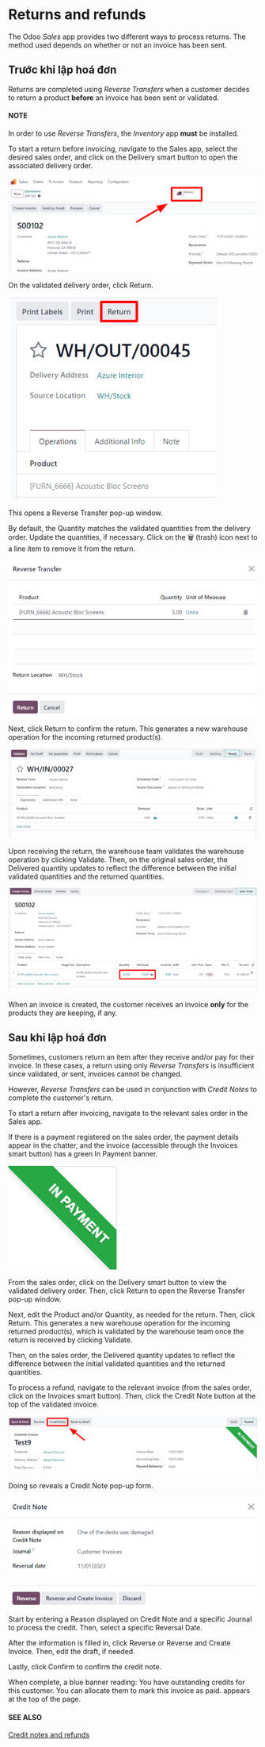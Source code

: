 # Returns and refunds

The Odoo *Sales* app provides two different ways to process returns. The method used depends on
whether or not an invoice has been sent.

## Trước khi lập hoá đơn

Returns are completed using *Reverse Transfers* when a customer decides to return a product
**before** an invoice has been sent or validated.

#### NOTE
In order to use *Reverse Transfers*, the *Inventory* app **must** be installed.

To start a return before invoicing, navigate to the Sales app, select the desired
sales order, and click on the Delivery smart button to open the associated delivery
order.

![A typical sales order with a highlighted delivery smart button in Odoo Sales.](../../../../_images/sales-order-delivery-smart-button.png)

On the validated delivery order, click Return.

![A validated delivery order with a highlighted Return button in Odoo Sales.](../../../../_images/validated-delivery-order-return-button.png)

This opens a Reverse Transfer pop-up window.

By default, the Quantity matches the validated quantities from the delivery order.
Update the quantities, if necessary. Click on the 🗑️ (trash) icon next to a line item
to remove it from the return.

![The "Reverse Transfer" pop-up window, to make a return before invoicing the customer.](../../../../_images/reverse-transfer-popup.png)

Next, click Return to confirm the return. This generates a new warehouse operation for
the incoming returned product(s).

![Warehouse operation after a return has been confirmed in Odoo Sales.](../../../../_images/warehouse-operation-confirmed-return.png)

Upon receiving the return, the warehouse team validates the warehouse operation by clicking
Validate. Then, on the original sales order, the Delivered quantity updates
to reflect the difference between the initial validated quantities and the returned quantities.

![The updated "Delivered" quantity on the sales order after the reverse transfer.](../../../../_images/updated-sales-quantities.png)

When an invoice is created, the customer receives an invoice **only** for the products they are
keeping, if any.

## Sau khi lập hoá đơn

Sometimes, customers return an item after they receive and/or pay for their invoice. In these
cases, a return using only *Reverse Transfers* is insufficient since validated, or sent, invoices
cannot be changed.

However, *Reverse Transfers* can be used in conjunction with *Credit Notes* to complete the
customer's return.

To start a return after invoicing, navigate to the relevant sales order in the
Sales app.

If there is a payment registered on the sales order, the payment details appear in the chatter, and
the invoice (accessible through the Invoices smart button) has a green In
Payment banner.

![Sample of a green in payment banner in Odoo Sales.](../../../../_images/green-in-payment-banner.png)

From the sales order, click on the Delivery smart button to view the validated delivery
order. Then, click Return to open the Reverse Transfer pop-up window.

Next, edit the Product and/or Quantity, as needed for the return. Then,
click Return. This generates a new warehouse operation for the incoming returned
product(s), which is validated by the warehouse team once the return is received by clicking
Validate.

Then, on the sales order, the Delivered quantity updates to reflect the difference
between the initial validated quantities and the returned quantities.

To process a refund, navigate to the relevant invoice (from the sales order, click on the
Invoices smart button). Then, click the Credit Note button at the top of the
validated invoice.

![A typical customer invoice with a Credit Note button highlighted in Odoo Sales.](../../../../_images/credit-note-button.png)

Doing so reveals a Credit Note pop-up form.

![Typical credit note pop-up form that appears in Odoo Sales.](../../../../_images/credit-note-pop-up-form.png)

Start by entering a Reason displayed on Credit Note and a specific Journal
to process the credit. Then, select a specific Reversal Date.

After the information is filled in, click Reverse or Reverse and Create
Invoice. Then, edit the draft, if needed.

Lastly, click Confirm to confirm the credit note.

When complete, a blue banner reading: You have outstanding credits for this customer. You
can allocate them to mark this invoice as paid. appears at the top of the page.

#### SEE ALSO
[Credit notes and refunds](../../../finance/accounting/customer_invoices/credit_notes.md)
